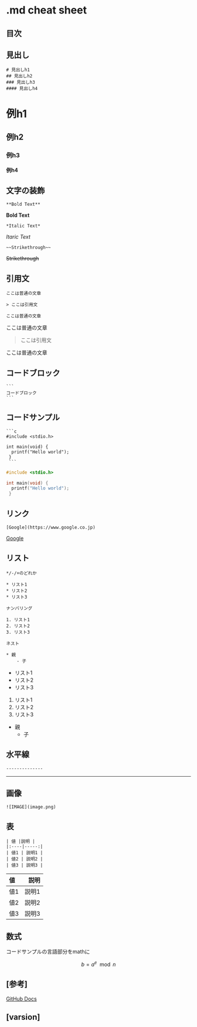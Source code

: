 # .md cheat sheet

## 目次


## 見出し
```
# 見出しh1
## 見出しh2
### 見出しh3
#### 見出しh4
```
# 例h1
## 例h2
### 例h3
#### 例h4

## 文字の装飾

```
**Bold Text**
```
**Bold Text**

```
*Italic Text*
```
*Itaric Text*

```
~~Strikethrough~~
```
~~Strikethrough~~


## 引用文

```
ここは普通の文章

> ここは引用文

ここは普通の文章
```

ここは普通の文章

> ここは引用文

ここは普通の文章


## コードブロック

````
```
コードブロック
```
````

## コードサンプル

````
```c
#include <stdio.h>

int main(void) {
  printf("Hello world");
 }
 ```
````
```c
#include <stdio.h>

int main(void) {
  printf("Hello world");
 }
 ```

## リンク

```
[Google](https://www.google.co.jp)
```
[Google](https://www.google.co.jp)

## リスト

```
*/-/+のどれか

* リスト1
* リスト2
* リスト3

ナンバリング

1. リスト1
2. リスト2
3. リスト3

ネスト

* 親
    - 子

```
* リスト1
* リスト2
* リスト3

1. リスト1
2. リスト2
3. リスト3

* 親
    - 子

## 水平線

```
--------------
```

--------------

## 画像

```
![IMAGE](image.png)
```

## 表

```
| 値 |説明 |
|:----|-----:|
| 値1 | 説明1 |
| 値2 | 説明2 |
| 値3 | 説明3 |

```

| 値 |説明 |
|:----|-----:|
| 値1 | 説明1 |
| 値2 | 説明2 |
| 値3 | 説明3 |

## 数式

コードサンプルの言語部分をmathに

```math
b = a^e \mod n
```



[参考]
-------------
[GitHub Docs](https://docs.github.com/ja)

[varsion]
-----------------

